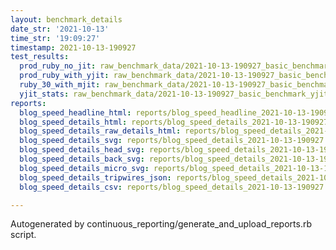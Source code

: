```yaml
---
layout: benchmark_details
date_str: '2021-10-13'
time_str: '19:09:27'
timestamp: 2021-10-13-190927
test_results:
  prod_ruby_no_jit: raw_benchmark_data/2021-10-13-190927_basic_benchmark_prod_ruby_no_jit.json
  prod_ruby_with_yjit: raw_benchmark_data/2021-10-13-190927_basic_benchmark_prod_ruby_with_yjit.json
  ruby_30_with_mjit: raw_benchmark_data/2021-10-13-190927_basic_benchmark_ruby_30_with_mjit.json
  yjit_stats: raw_benchmark_data/2021-10-13-190927_basic_benchmark_yjit_stats.json
reports:
  blog_speed_headline_html: reports/blog_speed_headline_2021-10-13-190927.html
  blog_speed_details_html: reports/blog_speed_details_2021-10-13-190927.html
  blog_speed_details_raw_details_html: reports/blog_speed_details_2021-10-13-190927.raw_details.html
  blog_speed_details_svg: reports/blog_speed_details_2021-10-13-190927.svg
  blog_speed_details_head_svg: reports/blog_speed_details_2021-10-13-190927.head.svg
  blog_speed_details_back_svg: reports/blog_speed_details_2021-10-13-190927.back.svg
  blog_speed_details_micro_svg: reports/blog_speed_details_2021-10-13-190927.micro.svg
  blog_speed_details_tripwires_json: reports/blog_speed_details_2021-10-13-190927.tripwires.json
  blog_speed_details_csv: reports/blog_speed_details_2021-10-13-190927.csv

---
```

Autogenerated by continuous_reporting/generate_and_upload_reports.rb script.
